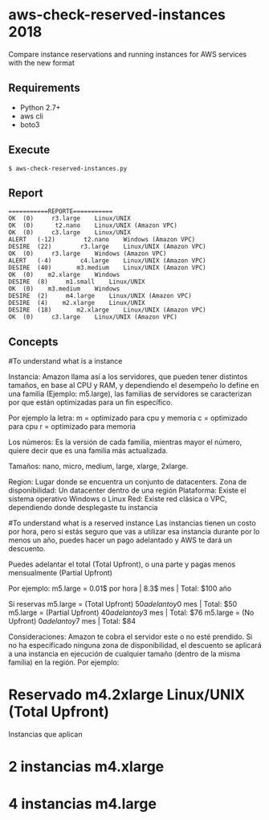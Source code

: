 # aws-check-reserved-instances 2018
Compare instance reservations and running instances for AWS services with the new format

## Requirements

- Python 2.7+
- aws cli
- boto3

## Execute
    $ aws-check-reserved-instances.py
 
## Report
    ===========REPORTE===========
    OK	(0)	    r3.large	Linux/UNIX  
    OK	(0)	     t2.nano	Linux/UNIX (Amazon VPC)
    OK	(0)	    c3.large	Linux/UNIX  
    ALERT	(-12)	     t2.nano	Windows (Amazon VPC)
    DESIRE	(22)	    r3.large	Linux/UNIX (Amazon VPC)
    OK	(0)	    r3.large	Windows (Amazon VPC)
    ALERT	(-4)	    c4.large	Linux/UNIX (Amazon VPC)
    DESIRE	(40)	   m3.medium	Linux/UNIX (Amazon VPC)
    OK	(0)	   m2.xlarge	Windows     
    DESIRE	(8)	    m1.small	Linux/UNIX  
    OK	(0)	   m3.medium	Windows     
    DESIRE	(2)	    m4.large	Linux/UNIX (Amazon VPC)
    DESIRE	(4)	   m2.xlarge	Linux/UNIX  
    DESIRE	(18)	   m2.xlarge	Linux/UNIX (Amazon VPC)
    OK	(0)	    c3.large	Linux/UNIX (Amazon VPC)

## Concepts
#To understand what is a instance

Instancia: Amazon llama así a los servidores, que pueden tener distintos tamaños, en base al CPU y RAM, y dependiendo el desempeño lo define en una familia (Ejemplo: m5.large), las familias de servidores se caracterizan por que están optimizadas para un fin específico.

Por ejemplo la letra:
m = optimizado para cpu y memoria 
c = optimizado para cpu
r = optimizado para memoria

Los números: Es la versión de cada familia, mientras mayor el número, quiere decir que es una familia más actualizada.

Tamaños: nano, micro, medium, large, xlarge, 2xlarge.

Region: Lugar donde se encuentra un conjunto de datacenters.
Zona de disponibilidad: Un datacenter dentro de una región
Plataforma: Existe el sistema operativo Windows o Linux
Red: Existe red clásica o VPC, dependiendo donde desplegaste tu instancia

#To understand what is a reserved instance
Las instancias tienen un costo por hora, pero si estás seguro que vas a utilizar esa instancia durante por lo menos un año, puedes hacer un pago adelantado y AWS te dará un descuento.

Puedes adelantar el total (Total Upfront), o una parte y pagas menos mensualmente (Partial Upfront)

Por ejemplo:
m5.large = 0.01$ por hora | 8.3$ mes | Total: $100 año

Si reservas
m5.large = (Total Upfront)    $50 adelanto y 0$ mes | Total: $50
m5.large = (Partial Upfront)  $40 adelanto y 3$ mes | Total: $76
m5.large = (No Upfront)       $0 adelanto y 7$ mes  | Total: $84

Consideraciones:
Amazon te cobra el servidor este o no esté prendido.
Si no ha especificado ninguna zona de disponibilidad, el descuento se aplicará a una instancia en ejecución de cualquier tamaño (dentro de la misma familia) en la región. Por ejemplo:

 # Reservado m4.2xlarge Linux/UNIX (Total Upfront) 

Instancias que aplican
 # 2 instancias m4.xlarge 
 # 4 instancias m4.large











